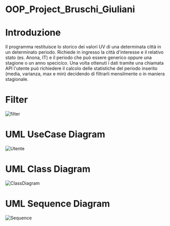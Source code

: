 # OOP_Project_Bruschi_Giuliani
# Introduzione
Il programma restituisce lo storico dei valori UV di una determinata città in un determinato periodo. 
Richiede in ingresso la città d'interesse e il relativo stato (es. Anona, IT) e il periodo che può essere generico oppure una stagione o un anno specicico.
Una volta ottenuti i dati tramite una chiamata API l'utente può richiedere il calcolo delle statistiche del periodo inserito (media, varianza, max e min) decidendo di filtrarli mensilmente o in maniera stagionale.

# Filter
![filter](https://user-images.githubusercontent.com/75033190/104302457-1b69a480-54c9-11eb-900a-2d21195ad4da.PNG)

# UML UseCase Diagram
![Utente](https://user-images.githubusercontent.com/75033311/103019597-671ed300-4547-11eb-9552-b974b4baa5c6.jpg)


# UML Class Diagram
![ClassDiagram](https://user-images.githubusercontent.com/75033190/103371837-be392080-4ad0-11eb-9d22-f75168f13fea.jpg)


# UML Sequence Diagram
![Sequence](https://user-images.githubusercontent.com/75033311/103019791-a9481480-4547-11eb-9bf6-42e6c377d318.jpg)
